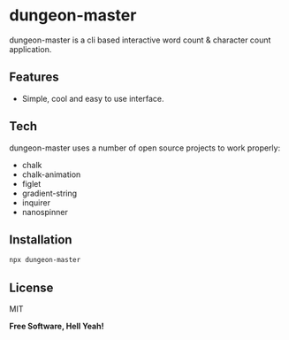 # dungeon-master

dungeon-master is a cli based interactive word count & character count application.

## Features

- Simple, cool and easy to use interface.

## Tech

dungeon-master uses a number of open source projects to work properly:

- chalk
- chalk-animation
- figlet
- gradient-string
- inquirer
- nanospinner

## Installation

```sh
npx dungeon-master
```

## License

MIT

**Free Software, Hell Yeah!**
